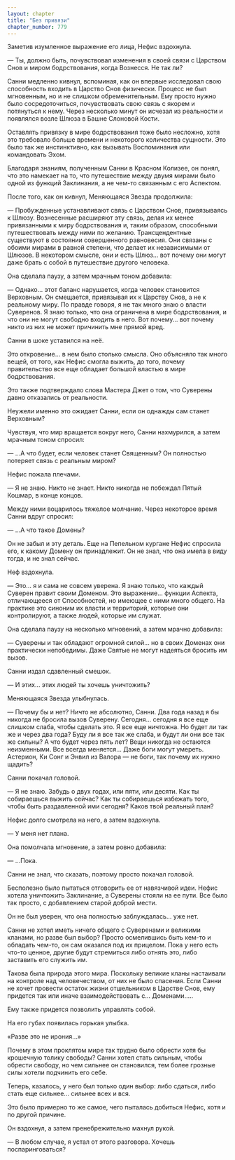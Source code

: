 ```yaml
---
layout: chapter
title: "Без привязи"
chapter_number: 779
---
```


Заметив изумленное выражение его лица, Нефис вздохнула.

— Ты, должно быть, почувствовал изменения в своей связи с Царством Снов и миром бодрствования, когда Вознесся. Не так ли?

Санни медленно кивнул, вспоминая, как он впервые исследовал свою способность входить в Царство Снов физически. Процесс не был мгновенным, но и не слишком обременительным. Ему просто нужно было сосредоточиться, почувствовать свою связь с якорем и потянуться к нему. Через несколько минут он исчезал из реальности и появлялся возле Шлюза в Башне Слоновой Кости.

Оставлять привязку в мире бодрствования тоже было несложно, хотя это требовало больше времени и некоторого количества сущности. Это было так же инстинктивно, как вызывать Воспоминания или командовать Эхом.

Благодаря знаниям, полученным Санни в Красном Колизее, он понял, что это намекает на то, что путешествие между двумя мирами было одной из функций Заклинания, а не чем-то связанным с его Аспектом.

После того, как он кивнул, Меняющаяся Звезда продолжила:

— Пробужденные устанавливают связь с Царством Снов, привязываясь к Шлюзу. Вознесенные расширяют эту связь, делая их менее привязанными к миру бодрствования и, таким образом, способными путешествовать между ними по желанию. Трансцендентные существуют в состоянии совершенного равновесия. Они связаны с обоими мирами в равной степени, что делает их независимыми от Шлюзов. В некотором смысле, они и есть Шлюз... вот почему они могут даже брать с собой в путешествие другого человека.

Она сделала паузу, а затем мрачным тоном добавила:

— Однако... этот баланс нарушается, когда человек становится Верховным. Он смещается, привязывая их к Царству Снов, а не к реальному миру. По правде говоря, я не так много знаю о власти Суверенов. Я знаю только, что она ограничена в мире бодрствования, и что они не могут свободно входить в него. Вот почему... вот почему никто из них не может причинить мне прямой вред.

Санни в шоке уставился на неё.

Это откровение... в нем было столько смысла. Оно объясняло так много вещей, от того, как Нефис смогла выжить, до того, почему правительство все еще обладает большой властью в мире бодрствования.

Это также подтверждало слова Мастера Джет о том, что Суверены давно отказались от реальности.

Неужели именно это ожидает Санни, если он однажды сам станет Верховным?

Чувствуя, что мир вращается вокруг него, Санни нахмурился, а затем мрачным тоном спросил:

— ...А что будет, если человек станет Священным? Он полностью потеряет связь с реальным миром?

Нефис пожала плечами.

— Я не знаю. Никто не знает. Никто никогда не побеждал Пятый Кошмар, в конце концов.

Между ними воцарилось тяжелое молчание. Через некоторое время Санни вдруг спросил:

— ...А что такое Домены?

Он не забыл и эту деталь. Еще на Пепельном кургане Нефис спросила его, к какому Домену он принадлежит. Он не знал, что она имела в виду тогда, и не знал сейчас.

Неф вздохнула.

— Это... я и сама не совсем уверена. Я знаю только, что каждый Суверен правит своим Доменом. Это выражение... функции Аспекта, отличающееся от Способностей, но имеющее с ними много общего. На практике это синоним их власти и территорий, которые они контролируют, а также людей, которые им служат.

Она сделала паузу на несколько мгновений, а затем мрачно добавила:

— Суверены и так обладают огромной силой... но в своих Доменах они практически непобедимы. Даже Святые не могут надеяться бросить им вызов.

Санни издал сдавленный смешок.

— И этих... этих людей ты хочешь уничтожить?

Меняющаяся Звезда улыбнулась.

— Почему бы и нет? Ничто не абсолютно, Санни. Два года назад я бы никогда не бросила вызов Суверену. Сегодня... сегодня я все еще слишком слаба, чтобы сделать это. Я все еще ничтожна. Но будет ли так же и через два года? Буду ли я все так же слаба, и будут ли они все так же сильны? А что будет через пять лет? Вещи никогда не остаются неизменными. Все всегда меняется... Даже боги могут умереть. Астерион, Ки Сонг и Энвил из Валора — не боги, так почему их нужно щадить?

Санни покачал головой.

— Я не знаю. Забудь о двух годах, или пяти, или десяти. Как ты собираешься выжить сейчас? Как ты собираешься избежать того, чтобы быть раздавленной ими сегодня? Каков твой реальный план?

Нефис долго смотрела на него, а затем вздохнула.

— У меня нет плана.

Она помолчала мгновение, а затем ровно добавила:

— ...Пока.

Санни не знал, что сказать, поэтому просто покачал головой.

Бесполезно было пытаться отговорить ее от навязчивой идеи. Нефис хотела уничтожить Заклинание, а Суверены стояли на ее пути. Все было так просто, с добавлением старой доброй мести.

Он не был уверен, что она полностью заблуждалась... уже нет.

Санни не хотел иметь ничего общего с Суверенами и великими кланами, но разве был выбор? Просто осмелившись быть кем-то и обладать чем-то, он сам оказался под их прицелом. Пока у него есть что-то ценное, другие будут стремиться либо отнять это, либо заставить его служить им.

Такова была природа этого мира. Поскольку великие кланы настаивали на контроле над человечеством, от них не было спасения. Если Санни не хочет провести остаток жизни отшельником в Царстве Снов, ему придется так или иначе взаимодействовать с... Доменами.....

Ему также придется позволить управлять собой.

На его губах появилась горькая улыбка.

«Разве это не ирония...»

Почему в этом проклятом мире так трудно было обрести хотя бы крошечную толику свободы? Санни хотел стать сильным, чтобы обрести свободу, но чем сильнее он становился, тем более грозные силы хотели подчинить его себе.

Теперь, казалось, у него был только один выбор: либо сдаться, либо стать еще сильнее... сильнее всех и вся.

Это было примерно то же самое, чего пыталась добиться Нефис, хотя и по другой причине.

Он вздохнул, а затем пренебрежительно махнул рукой.

— В любом случае, я устал от этого разговора. Хочешь поспаринговаться?